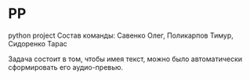 # PP
python project
Состав команды:
Савенко Олег,
Поликарпов Тимур,
Сидоренко Тарас 

Задача состоит в том, чтобы имея текст, можно было автоматически
сформировать его аудио-превью.